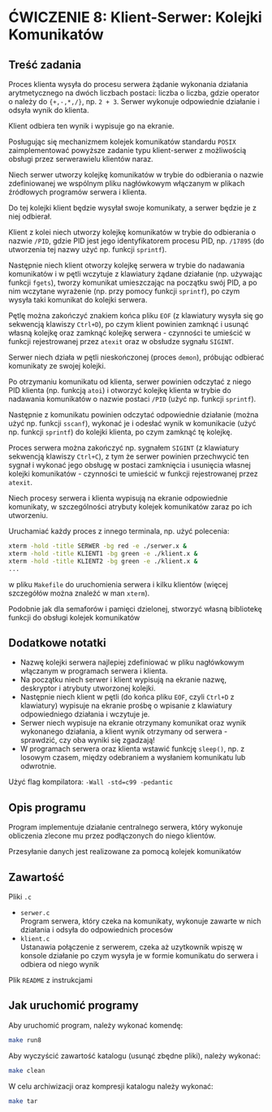 # ĆWICZENIE 8: Klient-Serwer: Kolejki Komunikatów

## Treść zadania

Proces klienta wysyła do procesu serwera żądanie wykonania działania arytmetycznego na dwóch liczbach postaci: liczba o liczba, gdzie operator o należy do `{+,-,*,/}`, np. `2 + 3`.
Serwer wykonuje odpowiednie działanie i odsyła wynik do klienta.

Klient odbiera ten wynik i wypisuje go na ekranie.

Posługując się mechanizmem kolejek komunikatów standardu `POSIX` zaimplementować powyższe zadanie typu klient-serwer z możliwością obsługi przez serwerawielu klientów naraz.

Niech serwer utworzy kolejkę komunikatów w trybie do odbierania o nazwie zdefiniowanej we wspólnym pliku nagłówkowym włączanym w plikach źródłowych programów serwera i klienta.

Do tej kolejki klient będzie wysyłał swoje komunikaty, a serwer będzie je z niej odbierał.

Klient z kolei niech utworzy kolejkę komunikatów w trybie do odbierania o nazwie `/PID`, gdzie PID jest jego identyfikatorem procesu PID, np. `/17895` (do utworzenia tej nazwy użyć np. funkcji `sprintf`).

Następnie niech klient otworzy kolejkę serwera w trybie do nadawania komunikatów i w pętli wczytuje z klawiatury żądane działanie (np. używając funkcji `fgets`), tworzy komunikat umieszczając na początku swój PID, a po nim wczytane wyrażenie (np. przy pomocy funkcji `sprintf`), po czym wysyła taki komunikat do kolejki serwera.

Pętlę można zakończyć znakiem końca pliku `EOF` (z klawiatury wysyła się go sekwencją klawiszy `Ctrl+D`), po czym klient powinien zamknąć i usunąć własną kolejkę oraz zamknąć kolejkę serwera - czynności te umieścić w funkcji rejestrowanej przez `atexit` oraz w obsłudze sygnału `SIGINT`.

Serwer niech działa w pętli nieskończonej (proces `demon`), próbując odbierać komunikaty ze swojej kolejki.

Po otrzymaniu komunikatu od klienta, serwer powinien odczytać z niego PID klienta (np. funkcją `atoi`) i otworzyć kolejkę klienta w trybie do nadawania komunikatów o nazwie postaci `/PID` (użyć np. funkcji `sprintf`).

Następnie z komunikatu powinien odczytać odpowiednie działanie (można użyć np. funkcji `sscanf`), wykonać je i odesłać wynik w komunikacie (użyć np. funkcji `sprintf`) do kolejki klienta, po czym zamknąć tę kolejkę.

Proces serwera można zakończyć np. sygnałem `SIGINT` (z klawiatury sekwencją klawiszy `Ctrl+C`), z tym że serwer powinien przechwycić ten sygnał i wykonać jego obsługę w postaci zamknięcia i usunięcia własnej kolejki komunikatów - czynności te umieścić w funkcji rejestrowanej przez `atexit`.

Niech procesy serwera i klienta wypisują na ekranie odpowiednie komunikaty, w szczególności atrybuty kolejek komunikatów zaraz po ich utworzeniu.

Uruchamiać każdy proces z innego terminala, np. użyć polecenia:

```bash
xterm -hold -title SERWER -bg red -e ./serwer.x &
xterm -hold -title KLIENT1 -bg green -e ./klient.x &
xterm -hold -title KLIENT2 -bg green -e ./klient.x &
...
```

w pliku `Makefile` do uruchomienia serwera i kilku klientów (więcej szczegółów można znaleźć w man `xterm`).

Podobnie jak dla semaforów i pamięci dzielonej, stworzyć własną bibliotekę funkcji do obsługi kolejek komunikatów

## Dodatkowe notatki

- Nazwę kolejki serwera najlepiej zdefiniować w pliku nagłówkowym włączanym w programach serwera i klienta.
- Na początku niech serwer i klient wypisują na ekranie nazwę, deskryptor i atrybuty utworzonej kolejki.
- Następnie niech klient w pętli (do końca pliku `EOF`, czyli `Ctrl+D` z klawiatury) wypisuje na ekranie prośbę o wpisanie z klawiatury odpowiedniego działania i wczytuje je.
- Serwer niech wypisuje na ekranie otrzymany komunikat oraz wynik wykonanego działania, a klient wynik otrzymany od serwera - sprawdzić, czy oba wyniki się zgadzają!
- W programach serwera oraz klienta wstawić funkcję `sleep()`, np. z losowym czasem, między odebraniem a wysłaniem komunikatu lub odwrotnie.

Użyć flag kompilatora: `-Wall -std=c99 -pedantic`

## Opis programu

Program implementuje działanie centralnego serwera, który wykonuje obliczenia zlecone mu przez podłączonych do niego klientów.

Przesyłanie danych jest realizowane za pomocą kolejek komunikatów

## Zawartość

Pliki `.c`

- `serwer.c`  
Program serwera, który czeka na komunikaty, wykonuje zawarte w nich działania i odsyła do odpowiednich procesów
- `klient.c`  
Ustanawia połączenie z serwerem, czeka aż uzytkownik wpiszę w konsole działanie po czym wysyła je w formie komunikatu do serwera i odbiera od niego wynik

Plik `README` z instrukcjami

## Jak uruchomić programy

Aby uruchomić program, należy wykonać komendę:

```bash
make run8
```

Aby wyczyścić zawartość katalogu (usunąć zbędne pliki), należy wykonać:

```bash
make clean
```

W celu archiwizacji oraz kompresji katalogu należy wykonać:

```bash
make tar
```

